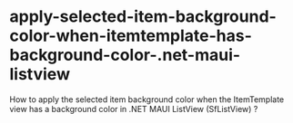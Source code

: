 # apply-selected-item-background-color-when-itemtemplate-has-background-color-.net-maui-listview
How to apply the selected item background color when the ItemTemplate view has a background color in .NET MAUI ListView (SfListView) ?
